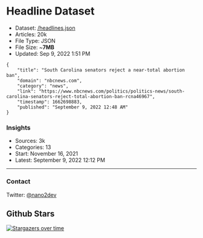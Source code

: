 # Headline Dataset

- Dataset: [/headlines.json](https://raw.githubusercontent.com/fwd/news/master/headlines.json) 
- Articles: 20k
- File Type: JSON
- File Size: ~**7MB**
- Updated: Sep 9, 2022 1:51 PM

```
{
    "title": "South Carolina senators reject a near-total abortion ban",
    "domain": "nbcnews.com",
    "category": "news",
    "link": "https://www.nbcnews.com/politics/politics-news/south-carolina-senators-reject-total-abortion-ban-rcna46967",
    "timestamp": 1662698883,
    "published": "September 9, 2022 12:48 AM"
}
```

### Insights

- Sources: 3k
- Categories: 13
- Start: November 16, 2021
- Latest: September 9, 2022 12:12 PM

---

### Contact 

Twitter: [@nano2dev](https://twitter.com/nano2dev)

## Github Stars

[![Stargazers over time](https://starchart.cc/fwd/news.svg)](https://starchart.cc/fwd/news)
